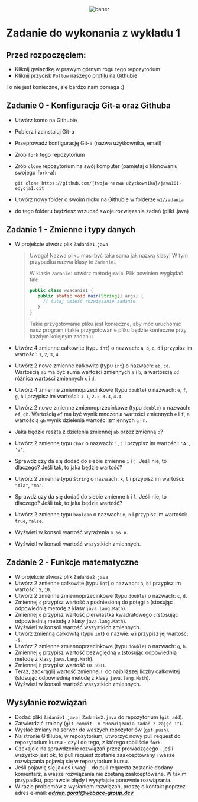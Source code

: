 <p align="center"><img src="https://user-images.githubusercontent.com/50357817/211667240-a5cc7635-b8ff-4d15-b849-33b43add557c.svg" alt="baner"></p>

# Zadanie do wykonania z wykładu 1

## Przed rozpoczęciem:
- Kliknij gwiazdkę w prawym górnym rogu tego repozytorium
- Kliknij przycisk ```Follow``` naszego [profilu](https://github.com/WebAce-Group) na Githubie

To nie jest konieczne, ale bardzo nam pomaga :)

## Zadanie 0 - Konfiguracja Git-a oraz Githuba
- Utwórz konto na Githubie
- Pobierz i zainstaluj Git-a
- Przeprowadź konfigurację Git-a (nazwa użytkownika, email)
- Zrób ```fork``` tego repozytorium
- Zrób ```clone``` repozytorium na swój komputer (pamiętaj o klonowaniu swojego ```fork```-a):
  
   ```git clone https://github.com/{twoja nazwa użytkownika}/java101-edycja1.git```
-  Utwórz nowy folder o swoim nicku na Githubie w folderze ```w1/zadania```
-  do tego folderu będziesz wrzucać swoje rozwiązania zadań (pliki .java)

## Zadanie 1 - Zmienne i typy danych
- W projekcie utwórz plik ```Zadanie1.java```
  > Uwaga! Nazwa pliku musi być taka sama jak nazwa klasy!
  > W tym przypadku nazwa klasy to ```Zadanie1```
  >
  > W klasie ```Zadanie1``` utwórz metodę ```main```.
  > Plik powinien wyglądać tak:
  > ```java
  >public class wZadanie1 {
  >    public static void main(String[] args) {
  >      // tutaj umieść rozwiązanie zadanie      
  >    }
  > }
  > ```
  > Takie przygotowanie pliku jest konieczne, aby móc uruchomić nasz program i takie przygotowanie pliku będzie konieczne przy każdym kolejnym zadaniu.
- Utwórz 4 zmienne całkowite (typu ```int```) o nazwach: ```a```, ```b```, ```c```, ```d``` i przypisz im wartości: ```1```, ```2```, ```3```, ```4```.
- Utwórz 2 nowe zmienne całkowite (typu ```int```) o nazwach: ```ab```, ```cd```. Wartością ```ab``` ma być suma wartości zmiennych ```a``` i ```b```, a wartością ```cd``` różnica wartości zmiennych ```c``` i ```d```.
- Utwórz 4 zmienne zmiennoprzecinkowe (typu ```double```) o nazwach: ```e```, ```f```, ```g```, ```h``` i przypisz im wartości: ```1.1```, ```2.2```, ```3.3```, ```4.4```.
- Utwórz 2 nowe zmienne zmiennoprzecinkowe (typu ```double```) o nazwach: ```ef```, ```gh```. Wartością ```ef``` ma być wynik mnożenia wartości zmiennych ```e``` i ```f```, a wartością ```gh``` wynik dzielenia wartości zmiennych ```g``` i ```h```.

- Jaka będzie reszta z dzielenia zmiennej ```ab``` przez zmienną ```b```?

- Utwórz 2 zmienne typu ```char``` o nazwach: ```i```, ```j``` i przypisz im wartości: ```'A'```, ```'a'```.
- Sprawdź czy da się dodać do siebie zmienne ```i``` i ```j```. Jeśli nie, to dlaczego? Jeśli tak, to jaka będzie wartość?
- Utwórz 2 zmienne typu ```String``` o nazwach: ```k```, ```l``` i przypisz im wartości: ```"Ala"```, ```"ma"```.
- Sprawdź czy da się dodać do siebie zmienne ```k``` i ```l```. Jeśli nie, to dlaczego? Jeśli tak, to jaka będzie wartość?
- Utwórz 2 zmienne typu ```boolean``` o nazwach: ```m```, ```n``` i przypisz im wartości: ```true```, ```false```.
- Wyświetl w konsoli wartość wyrażenia ```m && n```.
- Wyświetl w konsoli wartość wszystkich zmiennych.

## Zadanie 2 - Funkcje matematyczne
- W projekcie utwórz plik ```Zadanie2.java```
- Utwórz 2 zmienne całkowite (typu ```int```) o nazwach: ```a```, ```b``` i przypisz im wartości: ```5```, ```10```.
- Utwórz 2 zmienne zmiennoprzecinkowe (typu ```double```) o nazwach: ```c```, ```d```.
- Zmiennej ```c``` przypisz wartość ```a``` podniesioną do potęgi ```b``` (stosując odpowiednią metodę z klasy ```java.lang.Math```).
- Zmiennej ```d``` przypisz wartość pierwiastka kwadratowego ```c```(stosując odpowiednią metodę z klasy ```java.lang.Math```).
- Wyświetl w konsoli wartość wszystkich zmiennych.
- Utwórz zmienną całkowitą (typu ```int```) o nazwie: ```e``` i przypisz jej wartość: ```-5```.
- Utwórz 2 zmienne zmiennoprzecinkowe (typu ```double```) o nazwach: ```g```, ```h```.
- Zmiennej ```g``` przypisz wartość bezwględną ```e``` (stosując odpowiednią metodę z klasy ```java.lang.Math```).
- Zmiennej ```h``` przypisz wartość ```10.5001```.
- Teraz, zaokrąglij wartość zmiennej ```h``` do najbliższej liczby całkowitej (stosując odpowiednią metodę z klasy ```java.lang.Math```).
- Wyświetl w konsoli wartość wszystkich zmiennych.

## Wysyłanie rozwiązań
- Dodać pliki ```Zadanie1.java``` i ```Zadanie2.java``` do repozytorium (```git add```).
- Zatwierdzić zmiany (```git commit -m "Rozwiązania zadań z zajęć 1"```).
- Wysłać zmiany na serwer do waszych repozytoriów (```git push```).
- Na stronie GitHuba, w repozytorium, utworzyć nowy pull request do repozytorium kursu - czyli do tego, z którego robiliście ```fork```.
- Czekajcie na sprawdzenie rozwiązań przez prowadzącego - jeśli wszystko jest ok, to pull request zostanie zaakceptowany i wasze rozwiązania pojawią się w repozytorium kursu.
- Jeśli pojawią się jakieś uwagi - do pull requesta zostanie dodany komentarz, a wasze rozwiązania nie zostaną zaakceptowane. W takim przypadku, poprawcie błędy i wysyłajcie ponownie rozwiązania.
- W razie problemów z wysłaniem rozwiązań, proszę o kontakt poprzez adres e-mail: ***adrian.goral@webace-group.dev***
